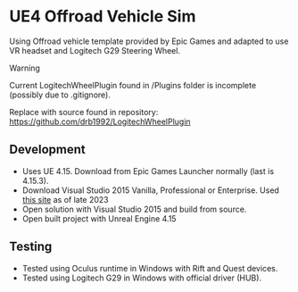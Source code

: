 # UE4 Offroad Vehicle Sim
Using Offroad vehicle template provided by Epic Games and adapted to use VR headset and Logitech G29 Steering Wheel.

> [!WARNING]
> Current LogitechWheelPlugin found in /Plugins folder is incomplete (possibly due to .gitignore).
> 
> Replace with source found in repository: https://github.com/drb1992/LogitechWheelPlugin

## Development
* Uses UE 4.15. Download from Epic Games Launcher normally (last is 4.15.3).
* Download Visual Studio 2015 Vanilla, Professional or Enterprise. Used [this site](https://my.visualstudio.com/Downloads?q=visual%20studio%202015&wt.mc_id=o~msft~vscom~older-downloads) as of late 2023
* Open solution with Visual Studio 2015 and build from source.
* Open built project with Unreal Engine 4.15

## Testing
* Tested using Oculus runtime in Windows with Rift and Quest devices.
* Tested using Logitech G29 in Windows with official driver (HUB).
